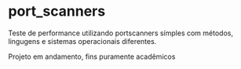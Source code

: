 # port_scanners
<p>Teste de performance utilizando portscanners símples com métodos, lingugens e sistemas operacionais diferentes.</p>
<p>Projeto em andamento, fins puramente acadêmicos</p> 
